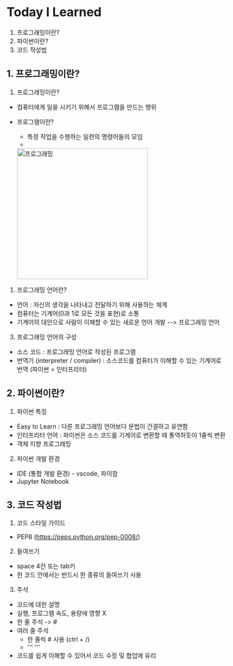 # Today I Learned
1. 프로그래밍이란?
2. 파이썬이란?
3. 코드 작성법

## 1. 프로그래밍이란?
1. 프로그래밍이란?
- 컴퓨터에게 일을 시키기 위해서 프로그램을 만드는 행위
- 프로그램이란?
  - 특정 작업을 수행하는 일련의 명령어들의 모임
  - 


  <img width="300" src="https://i.esdrop.com/d/f/GQtKpTuAPv/sQ7Iyu8WsS.png" alt="프로그래밍">


1. 프로그래밍 언어란?
- 언어 : 자신의 생각을 나타내고 전달하기 위해 사용하는 체계
- 컴퓨터는 기계어(0과 1로 모든 것을 표현)로 소통
- 기계어의 대안으로 사람이 이해할 수 있는 새로운 언어 개발 --> 프로그래밍 언어

3. 프로그래밍 언어의 구성
- 소스 코드 : 프로그래밍 언어로 작성된 프로그램
- 번역기 (interpreter / compiler) : 소스코드를 컴퓨터가 이해할 수 있는 기계어로 번역 (파이썬 = 인터프리터)

## 2. 파이썬이란?
1. 파이썬 특징
- Easy to Learn : 다른 프로그래밍 언어보다 문법이 간결하고 유연함
- 인터프리터 언어 : 파이썬은 소스 코드를 기계어로 변환할 때 통역하듯이 1줄씩 변환
- 객체 지향 프로그래밍

2. 파이썬 개발 환경
- IDE (통합 개발 환경) - vscode, 파이참
- Jupyter Notebook

## 3. 코드 작성법
1. 코드 스타일 가이드
- PEP8 (https://peps.python.org/pep-0008/)

2. 들여쓰기
- space 4칸 또는 tab키
- 한 코드 안에서는 반드시 한 종류의 들여쓰기 사용

3. 주석
- 코드에 대한 설명
- 실행, 프로그램 속도, 용량에 영향 X
- 한 줄 주석 -> #
- 여러 줄 주석
  - 한 줄씩 # 사용 (ctrl + /)
  - ''' '''
- 코드를 쉽게 이해할 수 있어서 코드 수정 및 협업에 유리




